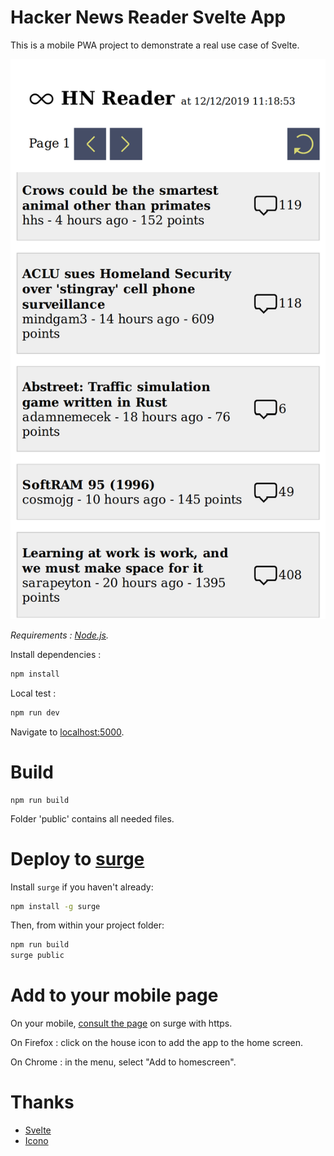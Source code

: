 # Hacker News Reader Svelte App

This is a mobile PWA project to demonstrate a real use case of Svelte.

![Screenshot](screenshot.png)

*Requirements : [Node.js](https://nodejs.org).*

Install dependencies :

```bash
npm install
```

Local test :

```bash
npm run dev
```

Navigate to [localhost:5000](http://localhost:5000).

# Build

```
npm run build
```

Folder 'public' contains all needed files.

# Deploy to [surge](https://surge.sh/)

Install `surge` if you haven't already:

```bash
npm install -g surge
```

Then, from within your project folder:

```bash
npm run build
surge public
```

# Add to your mobile page

On your mobile, [consult the page](https://barim.surge.sh) on surge with https.

On Firefox : click on the house icon to add the app to the home screen.

On Chrome : in the menu, select "Add to homescreen".

# Thanks

* [Svelte](https://svelte.dev)
* [Icono](https://saeedalipoor.github.io/icono/)
